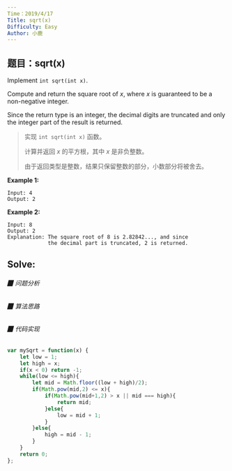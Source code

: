 ```yaml
---
Time：2019/4/17
Title: sqrt(x)
Difficulty: Easy
Author: 小鹿
---
```






## 题目：sqrt(x)

Implement `int sqrt(int x)`.

Compute and return the square root of *x*, where *x* is guaranteed to be a non-negative integer.

Since the return type is an integer, the decimal digits are truncated and only the integer part of the result is returned.

> 实现 `int sqrt(int x)` 函数。
>
> 计算并返回 *x* 的平方根，其中 *x* 是非负整数。
>
> 由于返回类型是整数，结果只保留整数的部分，小数部分将被舍去。

**Example 1:**

```
Input: 4
Output: 2
```

**Example 2:**

```
Input: 8
Output: 2
Explanation: The square root of 8 is 2.82842..., and since 
             the decimal part is truncated, 2 is returned.
```



## Solve:

###### ▉ 问题分析





###### ▉ 算法思路





###### ▉ 代码实现

```javascript
var mySqrt = function(x) {
    let low = 1;
    let high = x;
    if(x < 0) return -1;
    while(low <= high){
        let mid = Math.floor((low + high)/2);
        if(Math.pow(mid,2) <= x){
            if(Math.pow(mid+1,2) > x || mid === high){
                return mid;
            }else{
                low = mid + 1;
            }
        }else{
            high = mid - 1;
        }
    }
    return 0;
};
```









